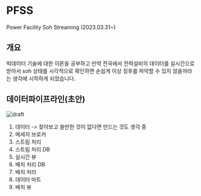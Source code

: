 # PFSS
Power Facility Soh Streaming  (2023.03.31~)

## 개요
빅데이터 기술에 대한 이론을 공부하고 만약 전국에서 전력설비의 데이터를 실시간으로 받아서 soh 상태를 시각적으로 확인하면 손쉽게 이상 징후를 파악할 수 있지 않을까라는 생각에 시작하게 되었습니다.

## 데이터파이프라인(초안)
![draft](https://user-images.githubusercontent.com/97713997/229030147-74484849-311f-459c-bb73-ce670a166a52.PNG)

1. 데이터 -> 찾아보고 쓸만한 것이 없다면 만드는 것도 생각 중
2. 메세지 브로커
3. 스트림 처리
4. 스트림 처리 DB
5. 실시간 뷰
6. 배치 처리 DB
7. 배치 처리
8. 데이터 마트
9. 배치 뷰
